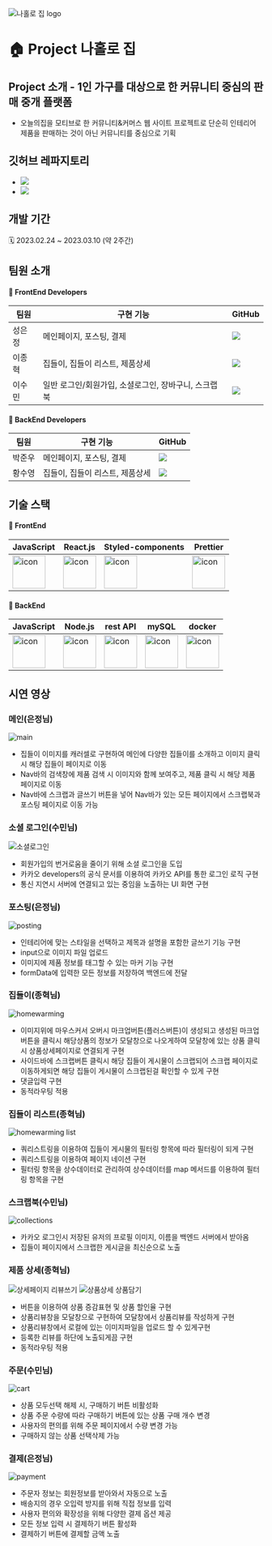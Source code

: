![나홀로 집 logo](https://user-images.githubusercontent.com/120364901/224226499-fcf82559-10b3-4150-b417-b58712c67960.png)

# 🏠 Project 나홀로 집

## Project 소개 - 1인 가구를 대상으로 한 커뮤니티 중심의 판매 중개 플랫폼
* 오늘의집을 모티브로 한 커뮤니티&커머스 웹 사이트 프로젝트로 단순히 인테리어 제품을 판매하는 것이 아닌 커뮤니티를 중심으로 기획

## 깃허브 레파지토리

* <a href="https://github.com/wecode-bootcamp-korea/42-2nd-HomeAlone-frontend"><img src="https://img.shields.io/badge/FrontEnd Repo-181717?style=flat-square&logo=GitHub&logoColor=white&link=https://github.com/wecode-bootcamp-korea/42-2nd-HomeAlone-frontend"/></a>
* <a href="https://github.com/wecode-bootcamp-korea/42-2nd-HomeAlone-backend"><img src="https://img.shields.io/badge/BackEnd Repo-181717?style=flat-square&logo=GitHub&logoColor=white&link=https://github.com/wecode-bootcamp-korea/42-2nd-HomeAlone-frontend"/></a>

## 개발 기간
🗓 2023.02.24 ~ 2023.03.10 (약 2주간)

## 팀원 소개

#### 👥 FrontEnd Developers

|팀원|구현 기능|GitHub
|---|---|---|
|성은정|메인페이지, 포스팅, 결제|<a href="https://github.com/eejungee"><img src="https://img.shields.io/badge/GitHub-181717?style=flat-square&logo=GitHub&logoColor=white&link=https://github.com/eejungee"/></a>
|이종혁|집들이, 집들이 리스트, 제품상세|<a href="https://github.com/HYUK9086"><img src="https://img.shields.io/badge/GitHub-181717?style=flat-square&logo=GitHub&logoColor=white&link=https://github.com/HYUK9086"/></a>|
|이수민|일반 로그인/회원가입, 소셜로그인, 장바구니, 스크랩북|<a href="https://github.com/soomminglee"><img src="https://img.shields.io/badge/GitHub-181717?style=flat-square&logo=GitHub&logoColor=white&link=https://github.com/soomminglee"/></a>|

#### 👥 BackEnd Developers
|팀원|구현 기능|GitHub
|---|---|---|
|박준우|메인페이지, 포스팅, 결제|<a href="https://github.com/Indobobusang"><img src="https://img.shields.io/badge/GitHub-181717?style=flat-square&logo=GitHub&logoColor=white&link=https://github.com/Indobobusang"/></a>
|황수영|집들이, 집들이 리스트, 제품상세|<a href="https://github.com/fromSYHwang"><img src="https://img.shields.io/badge/GitHub-181717?style=flat-square&logo=GitHub&logoColor=white&link=https://github.com/fromSYHwang"/></a>|

## 기술 스택

#### 🔗 FrontEnd
|JavaScript|React.js|Styled-components|Prettier|
|---|---|---|---|
|<div style="display: flex; align-items: flex-start;"><img src="https://techstack-generator.vercel.app/js-icon.svg" alt="icon" width="65" height="65" /></div>|<div style="display: flex; align-items: flex-start;"><img src="https://techstack-generator.vercel.app/react-icon.svg" alt="icon" width="65" height="65" /></div>|<div style="display: flex; align-items: center;"><img src="https://blog.kakaocdn.net/dn/l92lK/btqFNFi2V2k/kIYdVhPlhlvoG8ULF0uy61/img.png" alt="icon" width="65" height="65" /></div>|<div style="display: flex; align-items: flex-start;"><img src="https://techstack-generator.vercel.app/prettier-icon.svg" alt="icon" width="65" height="65" /></div>|

#### 🔗 BackEnd
|JavaScript|Node.js|rest API|mySQL|docker|
|---|---|---|---|---|
|<div style="display: flex; align-items: flex-start;"><img src="https://techstack-generator.vercel.app/js-icon.svg" alt="icon" width="65" height="65" /></div>|<div style="display: flex; align-items: flex-start;"><img src="https://techstack-generator.vercel.app/nginx-icon.svg" alt="icon" width="65" height="65" /></div>|<div style="display: flex; align-items: flex-start;"><img src="https://techstack-generator.vercel.app/restapi-icon.svg" alt="icon" width="65" height="65" /></div>|<div style="display: flex; align-items: flex-start;"><img src="https://techstack-generator.vercel.app/mysql-icon.svg" alt="icon" width="65" height="65" /></div>|<div style="display: flex;"><img src="https://techstack-generator.vercel.app/docker-icon.svg" alt="icon" width="65" style="width: 65px; height: 65px; margin-right: 0px; margin-bottom: 0px;" /></div>|

## 시연 영상

### 메인(은정님)
![main](https://user-images.githubusercontent.com/120364901/224241210-6892776e-ef21-4321-9d29-231adfe8b887.gif)
* 집들이 이미지를 캐러셀로 구현하여 메인에 다양한 집들이를 소개하고 이미지 클릭 시 해당 집들이 페이지로 이동
* Nav바의 검색창에 제품 검색 시 이미지와 함께 보여주고, 제품 클릭 시 해당 제품 페이지로 이동
* Nav바에 스크랩과 글쓰기 버튼을 넣어 Nav바가 있는 모든 페이지에서 스크랩북과 포스팅 페이지로 이동 가능

### 소셜 로그인(수민님)
![소셜로그인](https://user-images.githubusercontent.com/120364901/224242209-05b96158-44f9-434d-ade2-9bee2c2b2443.gif)
* 회원가입의 번거로움을 줄이기 위해 소셜 로그인을 도입
* 카카오 developers의 공식 문서를 이용하여 카카오 API를 통한 로그인 로직 구현
* 통신 지연시 서버에 연결되고 있는 중임을 노출하는 UI 화면 구현

### 포스팅(은정님)
![posting](https://user-images.githubusercontent.com/120364901/224242945-7676dc01-e987-48da-b521-b8592619a4fd.gif)
* 인테리어에 맞는 스타일을 선택하고 제목과 설명을 포함한 글쓰기 기능 구현
* input으로 이미지 파일 업로드
* 이미지에 제품 정보를 태그할 수 있는 마커 기능 구현
* formData에 입력한 모든 정보를 저장하여 백엔드에 전달

### 집들이(종혁님)
![homewarming](https://user-images.githubusercontent.com/120364901/224245430-98e887b4-8fa4-47cb-a671-b53c2dbafc2a.gif)

* 이미지위에 마우스커서 오버시 마크업버튼(플러스버튼)이 생성되고 생성된 마크업 버튼을 클릭시 해당상품의 정보가 모달창으로 나오게하여 모달창에 있는 상품 클릭시 상품상세페이지로 연결되게 구현
* 사이드바에 스크랩버튼 클릭시 해당 집들이 게시물이 스크랩되어 스크랩 페이지로 이동하게되면 해당 집들이 게시물이 스크랩된걸 확인할 수 있게 구현
* 댓글입력 구현
* 동적라우팅 적용

### 집들이 리스트(종혁님)
![homewarming list](https://user-images.githubusercontent.com/120364901/224246136-8bf96a54-7d88-41c5-aa93-46a29214f3c4.gif)

* 쿼리스트링을 이용하여 집들이 게시물의 필터링 항목에 따라 필터링이 되게 구현
* 쿼리스트링을 이용하여 페이지 네이션 구현
* 필터링 항목을 상수데이터로 관리하여 상수데이터를 map 메서드를 이용하여 필터링 항목을 구현

### 스크랩북(수민님)
![collections](https://user-images.githubusercontent.com/120364901/224243600-b9e9e04e-07d0-4c45-a28e-ff0d7fb4607b.gif)

* 카카오 로그인시 저장된 유저의 프로필 이미지, 이름을 백엔드 서버에서 받아옴
* 집들이 페이지에서 스크랩한 게시글을 최신순으로 노출


### 제품 상세(종혁님)
![상세페이지 리뷰쓰기](https://user-images.githubusercontent.com/120364901/224244837-abd0f6ef-829b-4616-8a2a-fa9c4648d572.gif)
![상품상세 상품담기](https://user-images.githubusercontent.com/120364901/224245052-e609b98a-1a7e-4964-9035-5fc3f233ab84.gif)

* 버튼을 이용하여 상품 증감표현 및 상품 할인율 구현
* 상품리뷰창을 모달창으로 구현하여 모달창에서 상품리뷰를 작성하게 구현
* 상품리뷰창에서 로컬에 있는 이미지파일을 업로드 할 수 있게구현
* 등록한 리뷰를 하단에 노출되게끔 구현
* 동적라우팅 적용

### 주문(수민님)
![cart](https://user-images.githubusercontent.com/120364901/224244090-152c4866-ac14-4104-84d5-63207e57f561.gif)

* 상품 모두선택 해제 시, 구매하기 버튼 비활성화
* 상품 주문 수량에 따라 구매하기 버튼에 있는 상품 구매 개수 변경
* 사용자의 편의를 위해 주문 페이지에서 수량 변경 가능
* 구매하지 않는 상품 선택삭제 가능


### 결제(은정님)
![payment](https://user-images.githubusercontent.com/120364901/224244520-51a328d0-2089-4ac0-aa5d-dd1979a17e05.gif)

* 주문자 정보는 회원정보를 받아와서 자동으로 노출
* 배송지의 경우 오입력 방지를 위해 직접 정보를 입력
* 사용자 편의와 확장성을 위해 다양한 결제 옵션 제공
* 모든 정보 입력 시 결제하기 버튼 활성화
* 결제하기 버튼에 결제할 금액 노출
